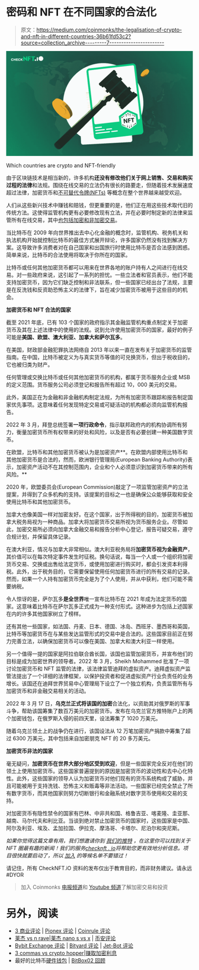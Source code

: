 # 密码和 NFT 在不同国家的合法化

> 原文：<https://medium.com/coinmonks/the-legalisation-of-crypto-and-nft-in-different-countries-36b61fd53c2?source=collection_archive---------7----------------------->

![](img/1dfdbaea4e8efd40580c9b43835fc376.png)

Which countries are crypto and NFT-friendly

由于区块链技术是相当新的，许多机构**还没有修改他们关于网上销售、交易和购买过程的法律**和法规。围绕在线交易的立法仍有很长的路要走，但随着技术发展速度超过法律，加密货币和[不可替代令牌(NFTs)](/@checkNFT_io/what-is-nft-769bf12f5759) 等概念在整个世界越来越受欢迎。

人们从这些新兴技术中赚钱和赔钱，但更重要的是，他们正在用这些技术取代旧的传统方法。这使得监管机构更有必要修改现有立法，并在必要时制定新的法律来监管所有在线交易，其中[也包括加密和非加密交易](/@checkNFT_io/why-is-the-nft-and-crypto-topic-important-for-everyone-872026ca60a3)。

当比特币在 2009 年向世界推出去中心化金融的概念时，监管机构、税务机关和执法机构开始就控制比特币的最佳方式展开辩论，许多国家仍然没有找到解决方案。这导致许多消费者对在自己国家和出国旅行时使用比特币是否合法感到困惑。简单来说，比特币的合法使用将取决于你所在的国家。

比特币或任何其他加密货币都可以用来在世界各地的账户持有人之间进行在线交易。对一些政府来说，这引起了一系列的担忧。一些立法者和官员表示，他们不能支持加密货币，因为它们缺乏控制和非法联系，但一些国家已经出台了法规，主要是在反洗钱和反资助恐怖主义的法律下，旨在减少加密货币被用于这些目的的机会。

**加密货币和 NFT 合法的国家**

截至 2021 年底，已有 103 个国家的政府指示其金融监管机构重点制定关于加密货币及其在上述法律中的使用的法规。说到允许使用加密货币的国家，最好的例子可能是**美国、欧盟、澳大利亚、加拿大和萨尔瓦多**。

在美国，财政部金融犯罪执法网络自 2013 年以来一直在发布关于加密货币的监管指南。在中国，比特币被定义为与真实货币等值的可兑换货币，但出于税收目的，它也被归类为财产。

任何管理或交换比特币或任何其他加密货币的机构，都属于货币服务企业或 MSB 的定义范围。货币服务公司必须登记和报告所有超过 10，000 美元的交易。

此外，美国正在为金融和非金融机构制定法规，为所有加密货币跟踪和报告制定国家优先事项。这意味着任何发现特定交易或可疑活动的机构都必须向监管机构报告。

2022 年 3 月，拜登总统签署**一项行政命令**，指示联邦政府内的机构协调所有努力，衡量加密货币所有权带来的好处和风险，以及是否有必要创建一种美国数字货币。

在欧盟，比特币和其他加密货币被认为是加密资产**。在欧盟内部使用比特币和其他加密货币是合法的，然而，欧洲银行管理局(European Banking Authority)表示，加密资产活动不在其控制范围内，企业和个人必须意识到加密货币带来的所有风险。**

2020 年，欧盟委员会(European Commission)敲定了一项监管加密资产的立法提案，并得到了众多机构的支持。该提案的目标之一也是确保公众能够获取和安全使用比特币和其他加密货币。

加拿大也像美国一样对加密友好。在这个国家，出于所得税的目的，加密货币被加拿大税务局视为一种商品。加拿大将加密货币交易所视为货币服务企业。尽管如此，加密交易所必须向加拿大金融交易和报告分析中心登记，报告可疑交易，遵守合规计划，并保留具体记录。

在澳大利亚，情况与加拿大非常相似。澳大利亚税务局将**加密货币视为金融资产**，其价值可以在每次特定事件发生时征税。换句话说，每当一个人或一个组织将加密货币交易、交换或出售给法定货币，或使用加密进行购买时，都会引发资本利得税。此外，出于税务目的，它需要保留使用任何加密货币进行的所有交易的记录。然而，如果一个人持有加密货币完全是为了个人使用，并从中获利，他们可能不需要纳税。

令人惊讶的是，萨尔瓦多**是全世界**唯一宣布比特币在 2021 年成为法定货币的国家。这意味着比特币在萨尔瓦多正式成为一种支付形式。这种进步为包括上述国家在内的许多其他国家树立了榜样。

还有其他一些国家，如法国、丹麦、日本、德国、冰岛、西班牙、墨西哥和英国，比特币等加密货币在与某些发达监管形式的交易中是合法的。这些国家目前正在努力完善立法，以确保加密货币可以像在美国、加拿大和澳大利亚一样使用。

另一个值得一提的国家是阿拉伯联合酋长国，该国也监管加密货币，并宣布他们的目标是成为加密世界的领导者。2022 年 3 月，Sheikh Mohammed 批准了一项讨论加密货币和 NFT 监管的法律，该法律监管迪拜的虚拟资产。迪拜虚拟资产监管法提出了一个详细的法律框架，以保护投资者和促进虚拟资产行业负责任的业务增长。该国还在迪拜世界贸易中心管理局下设立了一个独立机构，负责监管所有与加密货币和非金融交易相关的活动。

2022 年 3 月 17 日，**乌克兰正式将该国的加密**合法化，以资助其对俄罗斯的军事斗争，帮助该国筹集了数百万美元的加密货币。发布在乌克兰官方推特账户上的两个加密钱包，在俄罗斯入侵的前四天里，设法筹集了 1020 万美元。

随着乌克兰领土上的战争仍在进行，该国设法从 12 万笔加密资产捐款中筹集了超过 6300 万美元，其中包括来自加密朋克 NFT 的 20 多万美元。

**加密货币非法的国家**

毫无疑问，**加密货币在世界大部分地区受到欢迎**，但是一些国家完全反对在他们的领土上使用加密货币。这些国家普遍提到的原因是加密货币的波动性和去中心化特性。此外，这些国家的领导人认为加密货币对他们现有的货币系统构成了威胁，并且可能被用于支持洗钱、恐怖主义和贩毒等非法活动。一些国家已经完全禁止了所有数字货币，而其他国家则努力切断银行和金融系统对数字货币使用和交易的支持。

对加密货币有隐性禁令的国家有巴林、中非共和国、格鲁吉亚、喀麦隆、圭亚那、越南、马尔代夫和利比亚。当谈到绝对禁止加密货币的国家时，这些国家是中国、阿尔及利亚、埃及、孟加拉国、伊拉克、摩洛哥、卡塔尔、尼泊尔和突尼斯。

*如果你觉得这篇文章有用，我们想邀请你到* [*我们的推特*](https://twitter.com/checkNFT_io) *，在这里你可以找到关于 NFT 圈最有趣的新闻！我们的服务*[*checknft . io*](https://checknft.io/?utm_source=medium&utm_medium=article&utm_campaign=nft)*将帮助您更有效地分析信息。项目很快就要启动了，所以* [*加入*](https://checknft.io/?utm_source=medium&utm_medium=article&utm_campaign=nft) *的等候名单不要错过！*

请记住，所有 CheckNFT.iO 资料的发布仅出于教育目的，而非财务建议。请永远#DYOR

> 加入 Coinmonks [电报频道](https://t.me/coincodecap)和 [Youtube 频道](https://www.youtube.com/c/coinmonks/videos)了解加密交易和投资

# 另外，阅读

*   [3 商业评论](/coinmonks/3commas-review-an-excellent-crypto-trading-bot-2020-1313a58bec92) | [Pionex 评论](https://coincodecap.com/pionex-review-exchange-with-crypto-trading-bot) | [Coinrule 评论](/coinmonks/coinrule-review-2021-a-beginner-friendly-crypto-trading-bot-daf0504848ba)
*   [莱杰 vs n rave](/coinmonks/ledger-vs-ngrave-zero-7e40f0c1d694)|[莱杰 nano s vs x](/coinmonks/ledger-nano-s-vs-x-battery-hardware-price-storage-59a6663fe3b0) | [币安评论](/coinmonks/binance-review-ee10d3bf3b6e)
*   [Bybit Exchange 评论](/coinmonks/bybit-exchange-review-dbd570019b71) | [Bityard 评论](https://coincodecap.com/bityard-reivew) | [Jet-Bot 评论](https://coincodecap.com/jet-bot-review)
*   [3 commas vs crypto hopper](/coinmonks/3commas-vs-pionex-vs-cryptohopper-best-crypto-bot-6a98d2baa203)|[赚取加密利息](/coinmonks/earn-crypto-interest-b10b810fdda3)
*   最好的比特币[硬件钱包](/coinmonks/hardware-wallets-dfa1211730c6) | [BitBox02 回顾](/coinmonks/bitbox02-review-your-swiss-bitcoin-hardware-wallet-c36c88fff29)